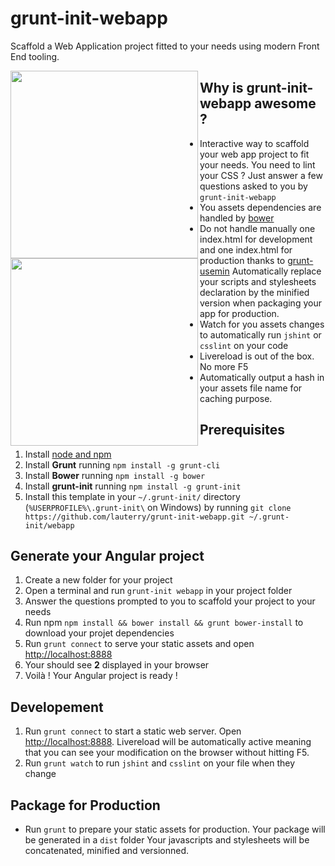 grunt-init-webapp
==================

Scaffold a Web Application project fitted to your needs using modern Front End tooling.

<img height="300" align="left" src="http://bower.io/img/bower-logo.png">

<img height="300" align="left" src="http://gruntjs.com/img/grunt-logo.svg">

## Why is grunt-init-webapp awesome ?
* Interactive way to scaffold your web app project to fit your needs. You need to lint your CSS ? Just answer a few questions asked to you by `grunt-init-webapp`
* You assets dependencies are handled by [bower](http://www.bower.io)
* Do not handle manually one index.html for development and one index.html for production thanks to [grunt-usemin](https://github.com/yeoman/grunt-usemin)
  Automatically replace your scripts and stylesheets declaration by the minified version when packaging your app for production.
* Watch for you assets changes to automatically run `jshint` or `csslint` on your code
* Livereload is out of the box. No more F5
* Automatically output a hash in your assets file name for caching purpose.

## Prerequisites
1. Install [node and npm](http://www.nodejs.org)
2. Install **Grunt** running `npm install -g grunt-cli`
3. Install **Bower** running `npm install -g bower`
4. Install **grunt-init** running `npm install -g grunt-init`
5. Install this template in your `~/.grunt-init/` directory (`%USERPROFILE%\.grunt-init\` on Windows)
   by running `git clone https://github.com/lauterry/grunt-init-webapp.git ~/.grunt-init/webapp`

## Generate your Angular project
1. Create a new folder for your project
2. Open a terminal and run `grunt-init webapp` in your project folder
3. Answer the questions prompted to you to scaffold your project to your needs
4. Run npm `npm install && bower install && grunt bower-install` to download your projet dependencies
5. Run `grunt connect` to serve your static assets and open [http://localhost:8888](http://localhost:8888)
6. Your should see **2** displayed in your browser
7.  Voilà ! Your Angular project is ready !

## Developement
1. Run `grunt connect` to start a static web server. Open [http://localhost:8888](http://localhost:8888).
   Livereload will be automatically active meaning that you can see your modification on the browser without hitting F5.
2. Run `grunt watch` to run `jshint` and `csslint` on your file when they change

## Package for Production
* Run `grunt` to prepare your static assets for production. Your package will be generated in a `dist` folder
   Your javascripts and stylesheets will be concatenated, minified and versionned.
